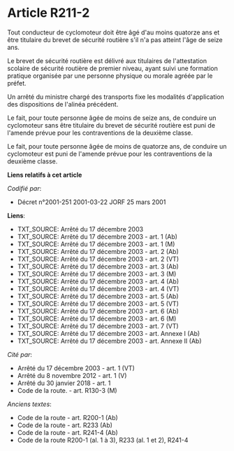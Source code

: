 # Article R211-2

Tout conducteur de cyclomoteur doit être âgé d'au moins quatorze ans et être titulaire du brevet de sécurité routière s'il
n'a pas atteint l'âge de seize ans.

Le brevet de sécurité routière est délivré aux titulaires de l'attestation scolaire de sécurité routière de premier niveau,
ayant suivi une formation pratique organisée par une personne physique ou morale agréée par le préfet.

Un arrêté du ministre chargé des transports fixe les modalités d'application des dispositions de l'alinéa précédent.

Le fait, pour toute personne âgée de moins de seize ans, de conduire un cyclomoteur sans être titulaire du brevet de sécurité
routière est puni de l'amende prévue pour les contraventions de la deuxième classe.

Le fait, pour toute personne âgée de moins de quatorze ans, de conduire un cyclomoteur est puni de l'amende prévue pour les
contraventions de la deuxième classe.

**Liens relatifs à cet article**

_Codifié par_:

  - Décret n°2001-251 2001-03-22 JORF 25 mars 2001

**Liens**:

  - TXT_SOURCE: Arrêté du 17 décembre 2003
  - TXT_SOURCE: Arrêté du 17 décembre 2003 - art. 1 (Ab)
  - TXT_SOURCE: Arrêté du 17 décembre 2003 - art. 1 (M)
  - TXT_SOURCE: Arrêté du 17 décembre 2003 - art. 2 (Ab)
  - TXT_SOURCE: Arrêté du 17 décembre 2003 - art. 2 (VT)
  - TXT_SOURCE: Arrêté du 17 décembre 2003 - art. 3 (Ab)
  - TXT_SOURCE: Arrêté du 17 décembre 2003 - art. 3 (M)
  - TXT_SOURCE: Arrêté du 17 décembre 2003 - art. 4 (Ab)
  - TXT_SOURCE: Arrêté du 17 décembre 2003 - art. 4 (VT)
  - TXT_SOURCE: Arrêté du 17 décembre 2003 - art. 5 (Ab)
  - TXT_SOURCE: Arrêté du 17 décembre 2003 - art. 5 (VT)
  - TXT_SOURCE: Arrêté du 17 décembre 2003 - art. 6 (Ab)
  - TXT_SOURCE: Arrêté du 17 décembre 2003 - art. 6 (M)
  - TXT_SOURCE: Arrêté du 17 décembre 2003 - art. 7 (VT)
  - TXT_SOURCE: Arrêté du 17 décembre 2003 - art. Annexe I (Ab)
  - TXT_SOURCE: Arrêté du 17 décembre 2003 - art. Annexe II (Ab)

_Cité par_:

  - Arrêté du 17 décembre 2003 - art. 1 (VT)
  - Arrêté du 8 novembre 2012 - art. 1 (V)
  - Arrêté du 30 janvier 2018 - art. 1
  - Code de la route. - art. R130-3 (M)

_Anciens textes_:

  - Code de la route - art. R200-1 (Ab)
  - Code de la route - art. R233 (Ab)
  - Code de la route - art. R241-4 (Ab)
  - Code de la route R200-1 (al. 1 à 3), R233 (al. 1 et 2), R241-4
